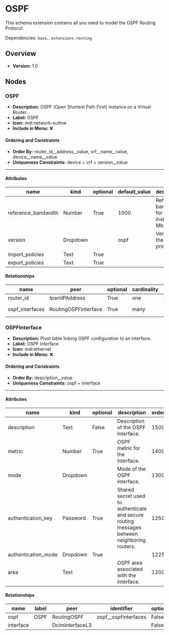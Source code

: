 # OSPF

This schema extension contains all you need to model the OSPF Routing Protocol.


Dependencies: `base, extensions.routing`
## Overview
- **Version:** 1.0
## Nodes
### **OSPF**
- **Description:** OSPF (Open Shortest Path First) instance on a Virtual Router.
- **Label:** OSPF
- **Icon:** mdi:network-outline
- **Include in Menu:** ❌

#### Ordering and Constraints
- **Order By:** router_id__address__value, vrf__name__value, device__name__value
- **Uniqueness Constraints:** device + vrf + version__value
---
#### Attributes
| name | kind | optional | default_value | description | order_weight | choices |
| ---- | ---- | -------- | ------------- | ----------- | ------------ | ------- |
| reference_bandwidth | Number | True | 1000 | Reference bandwidth for OSPF instance (in Mbps). | 1150 | `` |
| version | Dropdown |  | ospf | Version of the OSPF protocol. | 1100 | `ospf, ospfv3` |
| import_policies | Text | True |  |  | 1300 | `` |
| export_policies | Text | True |  |  | 1350 | `` |

#### Relationships
| name | peer | optional | cardinality | kind | label | identifier |
| ---- | ---- | -------- | ----------- | ---- | ----- | ---------- |
| router_id | IpamIPAddress | True | one | Attribute |  |  |
| ospf_interfaces | RoutingOSPFInterface | True | many | Component | OSPF Interfaces | ospf__ospfinterfaces |

### **OSPFInterface**
- **Description:** Pivot table linking OSPF configuration to an interface.
- **Label:** OSPF Interface
- **Icon:** mdi:ethernet
- **Include in Menu:** ❌

#### Ordering and Constraints
- **Order By:** description__value
- **Uniqueness Constraints:** ospf + interface
---
#### Attributes
| name | kind | optional | description | order_weight | choices | default_value |
| ---- | ---- | -------- | ----------- | ------------ | ------- | ------------- |
| description | Text | False | Description of the OSPF interface. | 1500 | `` |  |
| metric | Number | True | OSPF metric for the interface. | 1400 | `` |  |
| mode | Dropdown |  | Mode of the OSPF interface. | 1300 | `normal, passive, peer_to_peer` | normal |
| authentication_key | Password | True | Shared secret used to authenticate and secure routing messages between neighboring routers. | 1250 | `` |  |
| authentication_mode | Dropdown | True |  | 1225 | `md5, sha1` |  |
| area | Text |  | OSPF area associated with the interface. | 1200 | `` |  |

#### Relationships
| name | label | peer | identifier | optional | cardinality | kind | order_weight |
| ---- | ----- | ---- | ---------- | -------- | ----------- | ---- | ------------ |
| ospf | OSPF | RoutingOSPF | ospf__ospfinterfaces | False | one | Parent | 1100 |
| interface |  | DcimInterfaceL3 |  | False | one | Attribute | 1200 |
